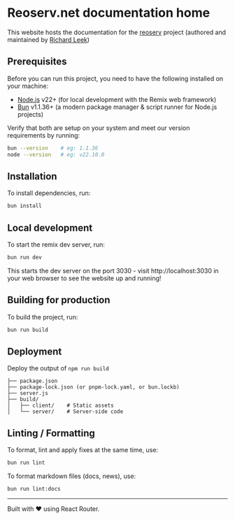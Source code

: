# Reoserv.net documentation home

This website hosts the documentation for the [reoserv][reoserv] project
(authored and maintained by [Richard Leek][sorokya])

## Prerequisites

Before you can run this project, you need to have the following installed on
your machine:

- [Node.js][node] v22+ (for local development with the Remix web framework)
- [Bun][bun] v1.1.36+ (a modern package manager & script runner for Node.js
  projects)

Verify that both are setup on your system and meet our version requirements by
running:

```sh
bun --version    # eg: 1.1.36
node --version   # eg: v22.10.0
```

## Installation

To install dependencies, run:

```sh
bun install
```

## Local development

To start the remix dev server, run:

```sh
bun run dev
```

This starts the dev server on the port 3030 - visit http://localhost:3030 in
your web browser to see the website up and running!

## Building for production

To build the project, run:

```sh
bun run build
```

## Deployment

Deploy the output of `npm run build`

```
├── package.json
├── package-lock.json (or pnpm-lock.yaml, or bun.lockb)
├── server.js
├── build/
│   ├── client/    # Static assets
│   └── server/    # Server-side code
```

## Linting / Formatting

To format, lint and apply fixes at the same time, use:

```sh
bun run lint
```

To format markdown files (docs, news), use:

```sh
bun run lint:docs
```

---

Built with ❤️ using React Router.

[reoserv]: https://github.com/sorokya/reoserv
[sorokya]: https://github.com/sorokya
[node]: https://nodejs.org/
[bun]: https://bun.sh/
[reoserv.net]: https://github.com/sorokya/reoserv.net
[biome]: https://marketplace.visualstudio.com/items?itemName=biomejs.biome
[prettier]: https://marketplace.visualstudio.com/items?itemName=esbenp.prettier-vscode


